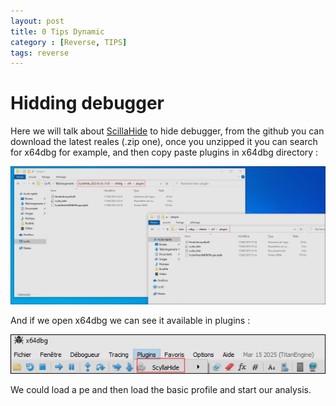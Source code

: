 ```yaml
---
layout: post
title: 0 Tips Dynamic
category : [Reverse, TIPS]
tags: reverse
---
```


# Hidding debugger

Here we will talk about [ScillaHide](https://github.com/x64dbg/ScyllaHide) to hide debugger, from the github you can download the latest reales (.zip one), once you unzipped it you can search for x64dbg for example, and then copy paste plugins in x64dbg directory : 

![tips01](/assets/images/tips/tips01.png)

And if we open x64dbg we can see it available in plugins :

![tips02](/assets/images/tips/tips02.png)

We could load a pe and then load the basic profile and start our analysis.
